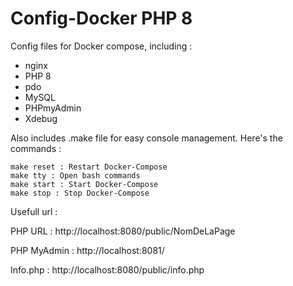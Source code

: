 # Config-Docker PHP 8
Config files for Docker compose, including :
  - nginx
  - PHP 8
  - pdo
  - MySQL
  - PHPmyAdmin
  - Xdebug



Also includes .make file for easy console management. Here's the commands :

    make reset : Restart Docker-Compose
    make tty : Open bash commands
    make start : Start Docker-Compose
    make stop : Stop Docker-Compose

Usefull url :

PHP URL :    http://localhost:8080/public/NomDeLaPage

PHP MyAdmin :    http://localhost:8081/

Info.php :    http://localhost:8080/public/info.php
